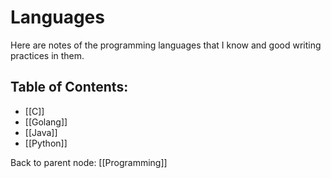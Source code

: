 
# Languages

Here are notes of the programming languages that I know and good writing practices in them.

## Table of Contents:

- [[C]]
- [[Golang]]
- [[Java]]
- [[Python]]


Back to parent node: [[Programming]]